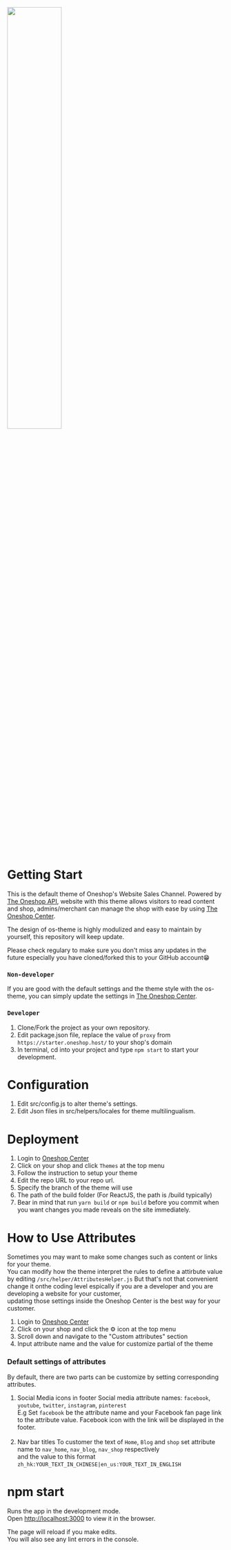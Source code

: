 <img src="https://cdn.oneshop.cloud/autox480/EDC26E30-0190-4F3C-845B-9C92875835DC.png" width="50%"/>

# Getting Start
This is the default theme of Oneshop's Website Sales Channel. Powered by [The Oneshop API](https://doc.oneshop.dev), website with this theme allows visitors to read content and shop, admins/merchant can manage the shop with ease by using [The Oneshop Center](https://center.oneshop.host).

The design of os-theme is highly modulized and easy to maintain by yourself, this repository will keep update. 

Please check regulary to make sure you don't miss any updates in the future especially you have cloned/forked this to your GitHub account😁



### `Non-developer`
If you are good with the default settings and the theme style with the os-theme, you can simply update the settings in [The Oneshop Center](https://center.oneshop.host).


### `Developer`
1. Clone/Fork the project as your own repository.
2. Edit package.json file, replace the value of `proxy` from `https://starter.oneshop.host/` to your shop's domain
3. In terminal, cd into your project and type `npm start` to start your development.

# Configuration
1. Edit src/config.js to alter theme's settings.
2. Edit Json files in src/helpers/locales for theme multilingualism.

# Deployment
1. Login to [Oneshop Center](https://center.oneshop.cloud)
2. Click on your shop and click `Themes` at the top menu
3. Follow the instruction to setup your theme
4. Edit the repo URL to your repo url.
5. Specify the branch of the theme will use
6. The path of the build folder (For ReactJS, the path is /build typically)
4. Bear in mind that run `yarn build` or `npm build` before you commit when you want changes you made reveals on the site immediately.

# How to Use Attributes

Sometimes you may want to make some changes such as content or links for your theme. <br>
You can modify how the theme interpret the rules to define a attirbute value by editing `/src/helper/AttributesHelper.js`
But that's not that convenient change it onthe coding level espically if you are a developer and you are developing a website for your customer, <br>
updating those settings inside the Oneshop Center is the best way for your customer.


1. Login to [Oneshop Center](https://center.oneshop.cloud)
2. Click on your shop and click the ⚙ icon at the top menu
3. Scroll down and navigate to the "Custom attributes" section
4. Input attribute name and the value for customize partial of the theme

### Default settings of attributes
By default, there are two parts can be customize by setting corresponding attributes.<br>
1. Social Media icons in footer
Social media attribute names: `facebook`, `youtube`, `twitter`, `instagram`, `pinterest`<br>
E.g Set `facebook` be the attribute name and your Facebook fan page link to the attribute value. Facebook icon with the link will be displayed in the footer.<br><br>
2. Nav bar titles
To customer the text of `Home`, `Blog` and `shop` set attribute name to `nav_home`, `nav_blog`, `nav_shop` respectively <br>
and the value to this format `zh_hk:YOUR_TEXT_IN_CHINESE|en_us:YOUR_TEXT_IN_ENGLISH`


# npm start
Runs the app in the development mode.<br>
Open [http://localhost:3000](http://localhost:3000) to view it in the browser.

The page will reload if you make edits.<br>
You will also see any lint errors in the console.
